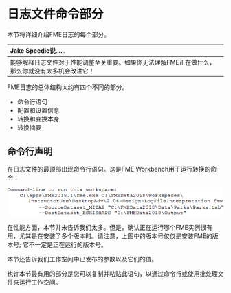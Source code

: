# 日志文件命令部分

本节将详细介绍FME日志的每个部分。

|  Jake Speedie说...... |
| :--- |
|  能够解释日志文件对于性能调整至关重要。如果你无法理解FME正在做什么，那么你就没有太多机会改进它！ |

FME日志的总体结构大约有四个不同的部分。

* 命令行语句
* 配置和设置信息
* 转换和变换本身
* 转换摘要

## 命令行声明

在日志文件的最顶部出现命令行语句。这是FME Workbench用于运行转换的命令：

[![](../../.gitbook/assets/img2.003.logcommandlinesection.png)](https://github.com/safesoftware/FMETraining/blob/Desktop-Advanced-2018/DesktopAdvanced2WorkspaceDesign/Images/Img2.003.LogCommandLineSection.png)

在性能方面，本节并未告诉我们太多。但是，确认正在运行哪个FME实例很有用，尤其是在安装了多个版本时。请注意，上图中的版本号仅仅是安装FME的版本号; 它不一定是正在运行的版本号。

本节还告诉我们工作空间中已发布的参数以及它们的值。

也许本节最有用的部分是您可以复制并粘贴此语句，以通过命令行或使用批处理文件来运行工作空间。

